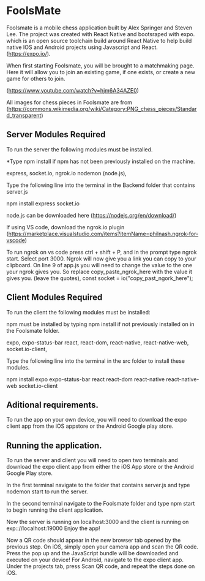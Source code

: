 # FoolsMate

Foolsmate is a mobile chess application built by Alex Springer and Steven Lee. The project was created with React Native and bootsraped with expo. which is an open source toolchain build around React Native to help build native IOS and Android projects using Javascript and React. (https://expo.io/).

When first starting Foolsmate, you will be brought to a matchmaking page. Here it will allow you to join an existing game, if one exists, or create a new game for others to join.

(https://www.youtube.com/watch?v=hjm6A34AZE0)

All images for chess pieces in Foolsmate are from (https://commons.wikimedia.org/wiki/Category:PNG_chess_pieces/Standard_transparent)

## Server Modules Required

To run the server the following modules must be installed.

*Type
npm install
if npm has not been previously installed on the machine.

express,
socket.io,
ngrok.io
nodemon (node.js),

Type the following line into the terminal in the Backend folder that contains server.js

npm install express socket.io 

node.js can be downloaded here (https://nodejs.org/en/download/)

If using VS code, download the ngrok.io plugin (https://marketplace.visualstudio.com/items?itemName=philnash.ngrok-for-vscode)

To run ngrok on vs code press ctrl + shift + P, and in the prompt type ngrok start. Select port 3000. Ngrok will now give you a link you can copy to your clipboard. On line 9 of app.js you will need to change the value to the one your ngrok gives you. So replace copy_paste_ngrok_here with the value it gives you. (leave the quotes), const socket = io("copy_past_ngork_here");

## Client Modules Required

To run the client the following modules must be installed:

npm must be installed by typing
npm install
if not previously installed on in the Foolsmate folder.

expo,
expo-status-bar
react,
react-dom,
react-native,
react-native-web,
socket.io-client,

Type the following line into the terminal in the src folder to install these modules.

npm install expo expo-status-bar react react-dom react-native react-native-web socket.io-client

## Aditional requirements.

To run the app on your own device, you will need to download the expo client app from the iOS appstore or the Android Google play store.

## Running the application.

To run the server and client you will need to open two terminals and download the expo client app from either the iOS App store or the Android Google Play store.

In the first terminal navigate to the folder that contains server.js and type nodemon start to run the server.

In the second terminal navigate to the Foolsmate folder and type npm start to begin running the client application.

Now the server is running on localhost:3000 and the client is running on exp:://localhost:19000 Enjoy the app!

Now a QR code should appear in the new browser tab opened by the previous step. On iOS, simply open your camera app and scan the QR code. Press the pop up and the JavaScript bundle will be downloaded and executed on your device! For Android, navigate to the expo client app. Under the projects tab, press Scan QR code, and repeat the steps done on iOS.
